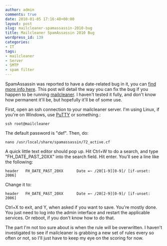 ```yaml
---
author: admin
comments: true
date: 2010-01-05 17:16:48+00:00
layout: post
slug: mailcleaner-spamassassin-2010-bug
title: Mailcleaner SpamAssassin 2010 Bug
wordpress_id: 139
categories:
- IT
tags:
- mailcleaner
- Server
- SMTP
- spam filter
---
```


SpamAssassin was reported to have a date-related bug in it, you can [find more info here](http://it.slashdot.org/story/10/01/02/0027207/SpamAssassin-2010-Bug). This post will detail the way you can fix the bug if you happen to be running [mailcleaner](http://www.mailcleaner.org/). I haven't tested it fully, and don't know how permanent it'll be, but hopefully it'll be of some use.

<!-- more -->

First, open an ssh connection to your mailcleaner server. I'm using Linux, if you're on Windows, use [PuTTY](http://www.chiark.greenend.org.uk/~sgtatham/putty/) or something.:

    
    ssh root@mailcleaner


The default password is "def". Then, do:

    
    nano /usr/local/share/spamassassin/72_active.cf


A quick little text editor should pop up. Hit Ctrl+W to do a search, and type "FH_DATE_PAST_20XX" into the search field. Hit enter. You'll see a line like the following:

    
    header   FH_DATE_PAST_20XX      Date =~ /20[1-9][0-9]/ [if-unset: 2006]
    


Change it to:

    
    header   FH_DATE_PAST_20XX      Date =~ /20[2-9][0-9]/ [if-unset: 2006]


Ctrl+X to exit, and Y, when asked if you want to save. You're mostly done. You just need to log into the admin interface and restart the applicable services. Or reboot, if you don't know how to do that.

The part I'm not too sure about is when the rule will be overwritten. I haven't investigated to see if mailcleaner is grabbing a new set of rules every so often or not, so I'll just have to keep my eye on the scoring for now.
